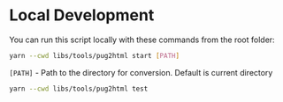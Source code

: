 # Local Development

You can run this script locally with these commands from the root folder:

```bash
yarn --cwd libs/tools/pug2html start [PATH]
```

`[PATH]` - Path to the directory for conversion. Default is current directory

```bash
yarn --cwd libs/tools/pug2html test
```
